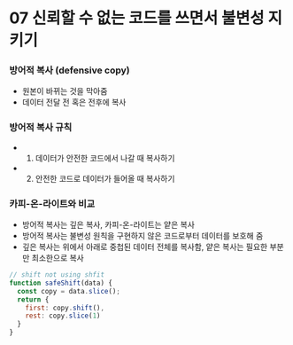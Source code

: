 # 07 신뢰할 수 없는 코드를 쓰면서 불변성 지키기

### 방어적 복사 (defensive copy)

- 원본이 바뀌는 것을 막아줌
- 데이터 전달 전 혹은 전후에 복사

### 방어적 복사 규칙

- 1. 데이터가 안전한 코드에서 나갈 때 복사하기
- 2. 안전한 코드로 데이터가 들어올 때 복사하기

### 카피-온-라이트와 비교
- 방어적 복사는 깊은 복사, 카피-온-라이트는 얕은 복사
- 방어적 복사는 불변성 원칙을 구현하지 않은 코드로부터 데이터를 보호해 줌
- 깊은 복사는 위에서 아래로 중첩된 데이터 전체를 복사함, 얕은 복사는 필요한 부분만 최소한으로 복사

```js
// shift not using shfit
function safeShift(data) {
  const copy = data.slice();
  return {
    first: copy.shift(),
    rest: copy.slice(1)
  }
}
```

